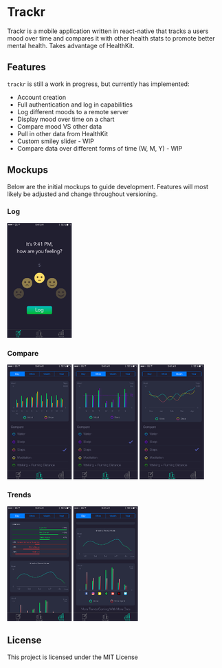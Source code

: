 # Trackr

Trackr is a mobile application written in react-native that tracks a users mood over time and compares it with other health stats to promote better mental health. Takes advantage of HealthKit.

## Features

`trackr` is still a work in progress, but currently has implemented:
 - Account creation
 - Full authentication and log in capabilities
 - Log different moods to a remote server
 - Display mood over time on a chart
 - Compare mood VS other data
 - Pull in other data from HealthKit
 - Custom smiley slider - WIP
 - Compare data over different forms of time (W, M, Y) - WIP

## Mockups

Below are the initial mockups to guide development. Features will most likely be adjusted and change throughout versioning.

### Log

<img src="./assets/docs/Log.png" alt="log" width="150">


### Compare

<img src="./assets/docs/compare1.png" alt="compare1" width="150">
<img src="./assets/docs/compare2.png" alt="compare2" width="150">
<img src="./assets/docs/compare3.png" alt="compare3" width="150">

### Trends

<img src="./assets/docs/trends1.png" alt="trends1" width="150">
<img src="./assets/docs/trends2.png" alt="trends2" width="150">

## License

This project is licensed under the MIT License

